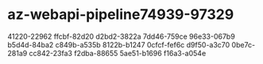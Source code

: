 # az-webapi-pipeline74939-97329
41220-22962
ffcbf-82d20
d2bd2-3822a
7dd46-759ce
96e33-067b9
b5d4d-84ba2
c849b-a535b
8122b-b1247
0cfcf-fef6c
d9f50-a3c70
0be7c-281a9
cc842-23fa3
f2dba-88655
5ae51-b1696
f16a3-a054e
